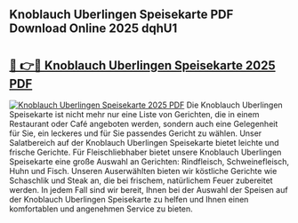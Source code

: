 ## Knoblauch Uberlingen Speisekarte PDF Download Online 2025 dqhU1

# <h2><a href="http://gc8n3e.nevu.top/?p=Knoblauch+Uberlingen+Speisekarte">🔗 👉🔴 Knoblauch Uberlingen Speisekarte 2025 PDF</a></h2>

[![Knoblauch Uberlingen Speisekarte 2025 PDF](https://i.imgur.com/dBaPXMq.png)](http://gc8n3e.nevu.top/?p=Knoblauch+Uberlingen+Speisekarte)
Die Knoblauch Uberlingen Speisekarte ist nicht mehr nur eine Liste von Gerichten, die in einem Restaurant oder Café angeboten werden, sondern auch eine Gelegenheit für Sie, ein leckeres und für Sie passendes Gericht zu wählen. Unser Salatbereich auf der Knoblauch Uberlingen Speisekarte bietet leichte und frische Gerichte. Für Fleischliebhaber bietet unsere Knoblauch Uberlingen Speisekarte eine große Auswahl an Gerichten: Rindfleisch, Schweinefleisch, Huhn und Fisch. Unseren Auserwählten bieten wir köstliche Gerichte wie Schaschlik und Steak an, die bei frischem, natürlichem Feuer zubereitet werden. In jedem Fall sind wir bereit, Ihnen bei der Auswahl der Speisen auf der Knoblauch Uberlingen Speisekarte zu helfen und Ihnen einen komfortablen und angenehmen Service zu bieten.
